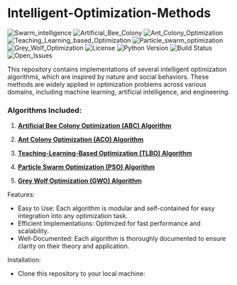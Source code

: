 # Intelligent-Optimization-Methods
![Swarm_intelligence](https://img.shields.io/badge/Swarm%20intelligence%20-%20brown?style=plastic)
![Artificial_Bee_Colony](https://img.shields.io/badge/Artificial_Bee_Colony-2005-%20teal?style=plastic)
![Ant_Colony_Optimization](https://img.shields.io/badge/Ant_Colony_Optimization-2011-%20teal?style=plastic)
![Teaching_Learning_based_Optimization](https://img.shields.io/badge/Teaching_Learning_based_Optimization-2011-%20teal?style=plastic)
![Particle_swarm_optimization](https://img.shields.io/badge/Particle_swarm_optimization-1995-%20teal?style=plastic)
![Grey_Wolf_Optimization](https://img.shields.io/badge/Grey_Wolf_Optimization-2014-%20teal?style=plastic)
![License](https://img.shields.io/badge/license%20-%20MIT%20-%20darkred?style=plastic)
![Python Version](https://img.shields.io/badge/Python-3-%20teal?style=plastic)
![Build Status](https://img.shields.io/badge/build-passing-brightgreen)
![Open_Issues](https://img.shields.io/badge/Issues%20-%200%20-%20orange?style=plastic)

This repository contains implementations of several intelligent optimization algorithms, which are inspired by nature and social behaviors. 
These methods are widely applied in optimization problems across various domains, including machine learning, artificial intelligence, and engineering.

### Algorithms Included:
1. **[Artificial Bee Colony Optimization (ABC) Algorithm](https://github.com/KhalidMustafaElenani/Artificial-Bee-Colony-optimization-Algorithm)**

2. **[Ant Colony Optimization (ACO) Algorithm](https://github.com/KhalidMustafaElenani/Ant-Colony-Optimization-Algorithm)**

3. **[Teaching-Learning-Based Optimization (TLBO) Algorithm](https://github.com/KhalidMustafaElenani/Teaching-Learning-Based-Optimization-Algorithm)**

4. **[Particle Swarm Optimization (PSO) Algorithm](https://github.com/KhalidMustafaElenani/Particle-Swarm-Optimization-Algorithm)**

5. **[Grey Wolf Optimization (GWO) Algorithm](https://github.com/KhalidMustafaElenani/Grey-Wolf-Optimization-Algorithm)**


Features:
-  Easy to Use: Each algorithm is modular and self-contained for easy integration into any optimization task.
-  Efficient Implementations: Optimized for fast performance and scalability.
-  Well-Documented: Each algorithm is thoroughly documented to ensure clarity on their theory and application.

Installation:
-  Clone this repository to your local machine:
